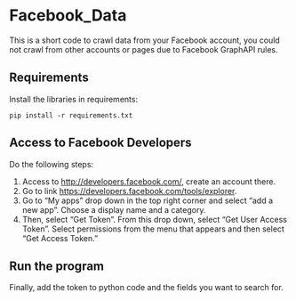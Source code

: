 # Facebook_Data
This is a short code to crawl data from your Facebook account, you could not crawl from other accounts or pages due to Facebook GraphAPI rules.
## Requirements 
Install the libraries in requirements: 
```
pip install -r requirements.txt
```
## Access to Facebook Developers
Do the following steps:
1. Access to http://developers.facebook.com/, create an account there.
1. Go to link https://developers.facebook.com/tools/explorer.
1. Go to “My apps” drop down in the top right corner and select “add a new app”. Choose a display name and a category.
1. Then, select “Get Token”. From this drop down, select “Get User Access Token”. Select permissions from the menu that appears and then select “Get Access Token.”
## Run the program
Finally, add the token to python code and the fields you want to search for.
